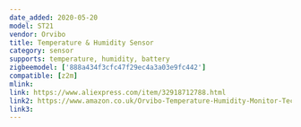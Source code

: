 ```yaml
---
date_added: 2020-05-20
model: ST21
vendor: Orvibo
title: Temperature & Humidity Sensor
category: sensor
supports: temperature, humidity, battery
zigbeemodel: ['888a434f3cfc47f29ec4a3a03e9fc442']
compatible: [z2m]
mlink: 
link: https://www.aliexpress.com/item/32918712788.html
link2: https://www.amazon.co.uk/Orvibo-Temperature-Humidity-Monitor-Technology/dp/B07GNHQ5B4
link3: 
---
```


